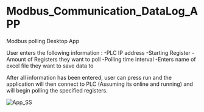 # Modbus_Communication_DataLog_APP
Modbus polling Desktop App

User enters the following information :
-PLC IP address
-Starting Register 
-Amount of Registers they want to poll
-Polling time interval
-Enters name of excel file they want to save data to

After all information has been entered, user can press run and the application will then connect to PLC (Assuming its online and running) and will begin polling the specified registers.








![App_SS](https://github.com/Mais-Bruh/Modbus_Communication_DataLog_APP/assets/100787660/8b83f395-efc6-40ff-9e81-85b4a5d7cc42)
